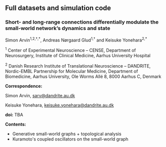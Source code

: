 Full datasets and simulation code
----

### Short- and long-range connections differentially modulate the small-world network’s dynamics and state

Simon Arvin<sup>1,2,†,\*</sup>, Andreas Nørgaard Glud<sup>1,†</sup> and Keisuke Yonehara<sup>2,\*</sup>

<sup>1</sup> Center of Experimental Neuroscience – CENSE, Department of Neurosurgery, Institute of Clinical Medicine, Aarhus University Hospital

<sup>2</sup> Danish Research Institute of Translational Neuroscience – DANDRITE, Nordic-EMBL Partnership for Molecular Medicine, Department of Biomedicine, Aarhus University, Ole Worms Allé 8, 8000 Aarhus C, Denmark

**Correspondence:**

Simon Arvin, sarv@dandrite.au.dk

Keisuke Yonehara, keisuke.yonehara@dandrite.au.dk

**doi:** TBA

**Contents:**
- Generative small-world graphs + topological analysis
- Kuramoto's coupled oscillators on the small-world graph
